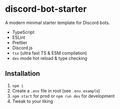 # discord-bot-starter

A modern minimal starter template for Discord bots.

- TypeScript
- ESLint
- Prettier
- Discord.js
- `tsx` (ultra fast TS & ESM compilation)
- `dev` mode hot reload & type checking

## Installation

1. `npm i`
2. Create a `.env` file in root (see `.env.example`)
3. `npm start` for prod or `npm run dev` for development
4. Tweak to your liking
